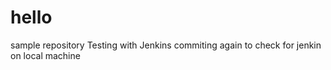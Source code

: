 # hello
sample repository
Testing with Jenkins
commiting again to check for jenkin on local machine
